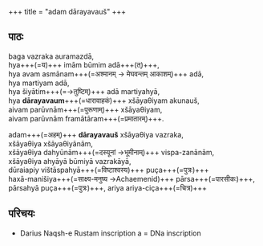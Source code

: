 +++
title = "adam dārayavauš"
+++

## पाठः
baga vazraka auramazdā,  
hya+++(=य)+++ imām būmim adā+++(त्)+++,  
hya avam asmānam+++(=अश्मानम् → मेघवन्तम् आकाशम्)+++ adā,  
hya martiyam adā,  
hya šiyātim+++(=→तुष्टिम्)+++ adā martiyahyā,  
hya **dārayavaum**+++(=धारावाहकं)+++ xšāyaθiyam akunauš,  
aivam parūvnām+++(=पुरूणाम्)+++ xšāyaθiyam,  
aivam parūvnām framātāram+++(=प्रमातारम्)+++.  

adam+++(=अहम्)+++ **dārayavauš** xšāyaθiya vazraka,  
xšāyaθiya xšāyaθiyānām,  
xšāyaθiya dahyūnām+++(=दस्यूनां →भूमीनाम्)+++ vispa-zanānām,  
xšāyaθiya ahyāyā būmiyā vazrakāyā,  
dūraiapiy vištāspahyā+++(=विष्टाश्वस्य)+++ puça+++(=पुत्रः)+++  
haxā-manišiya+++(=साक्ष्य-मनुष्य →Achaemenid)+++ pārsa+++(=पारसीकः)+++,  
pārsahyā puça+++(=पुत्रः)+++, ariya ariya-ciça+++(=चित्र)+++ 

## परिचयः
- Darius Naqsh-e Rustam inscription a = DNa inscription 
